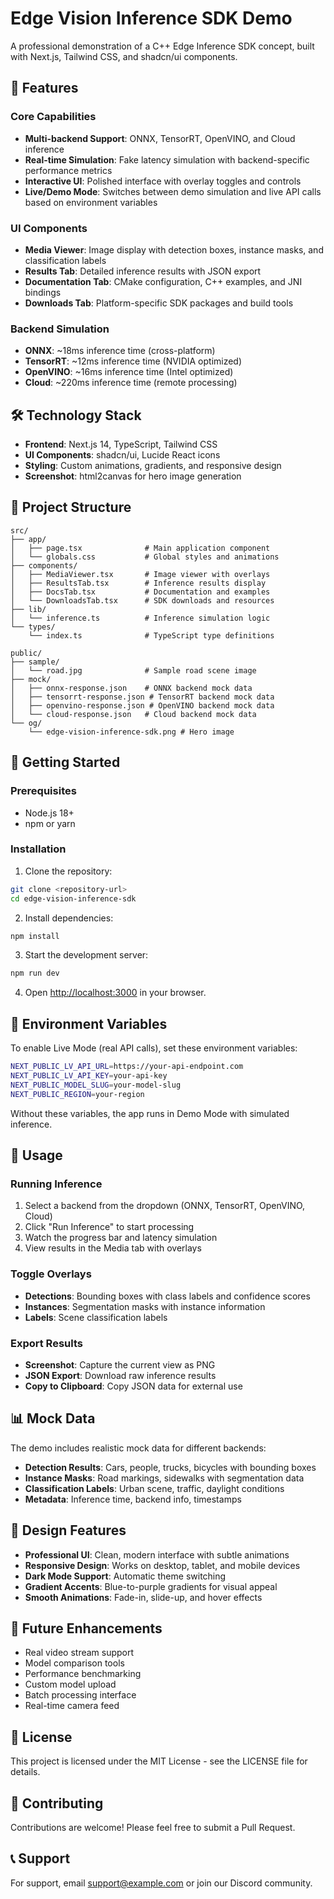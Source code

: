 # Edge Vision Inference SDK Demo

A professional demonstration of a C++ Edge Inference SDK concept, built with Next.js, Tailwind CSS, and shadcn/ui components.

## 🚀 Features

### Core Capabilities
- **Multi-backend Support**: ONNX, TensorRT, OpenVINO, and Cloud inference
- **Real-time Simulation**: Fake latency simulation with backend-specific performance metrics
- **Interactive UI**: Polished interface with overlay toggles and controls
- **Live/Demo Mode**: Switches between demo simulation and live API calls based on environment variables

### UI Components
- **Media Viewer**: Image display with detection boxes, instance masks, and classification labels
- **Results Tab**: Detailed inference results with JSON export
- **Documentation Tab**: CMake configuration, C++ examples, and JNI bindings
- **Downloads Tab**: Platform-specific SDK packages and build tools

### Backend Simulation
- **ONNX**: ~18ms inference time (cross-platform)
- **TensorRT**: ~12ms inference time (NVIDIA optimized)
- **OpenVINO**: ~16ms inference time (Intel optimized)
- **Cloud**: ~220ms inference time (remote processing)

## 🛠️ Technology Stack

- **Frontend**: Next.js 14, TypeScript, Tailwind CSS
- **UI Components**: shadcn/ui, Lucide React icons
- **Styling**: Custom animations, gradients, and responsive design
- **Screenshot**: html2canvas for hero image generation

## 📁 Project Structure

```
src/
├── app/
│   ├── page.tsx              # Main application component
│   └── globals.css           # Global styles and animations
├── components/
│   ├── MediaViewer.tsx       # Image viewer with overlays
│   ├── ResultsTab.tsx        # Inference results display
│   ├── DocsTab.tsx           # Documentation and examples
│   └── DownloadsTab.tsx      # SDK downloads and resources
├── lib/
│   └── inference.ts          # Inference simulation logic
└── types/
    └── index.ts              # TypeScript type definitions

public/
├── sample/
│   └── road.jpg              # Sample road scene image
├── mock/
│   ├── onnx-response.json    # ONNX backend mock data
│   ├── tensorrt-response.json # TensorRT backend mock data
│   ├── openvino-response.json # OpenVINO backend mock data
│   └── cloud-response.json   # Cloud backend mock data
└── og/
    └── edge-vision-inference-sdk.png # Hero image
```

## 🚀 Getting Started

### Prerequisites
- Node.js 18+ 
- npm or yarn

### Installation

1. Clone the repository:
```bash
git clone <repository-url>
cd edge-vision-inference-sdk
```

2. Install dependencies:
```bash
npm install
```

3. Start the development server:
```bash
npm run dev
```

4. Open [http://localhost:3000](http://localhost:3000) in your browser.

## 🔧 Environment Variables

To enable Live Mode (real API calls), set these environment variables:

```bash
NEXT_PUBLIC_LV_API_URL=https://your-api-endpoint.com
NEXT_PUBLIC_LV_API_KEY=your-api-key
NEXT_PUBLIC_MODEL_SLUG=your-model-slug
NEXT_PUBLIC_REGION=your-region
```

Without these variables, the app runs in Demo Mode with simulated inference.

## 🎯 Usage

### Running Inference
1. Select a backend from the dropdown (ONNX, TensorRT, OpenVINO, Cloud)
2. Click "Run Inference" to start processing
3. Watch the progress bar and latency simulation
4. View results in the Media tab with overlays

### Toggle Overlays
- **Detections**: Bounding boxes with class labels and confidence scores
- **Instances**: Segmentation masks with instance information
- **Labels**: Scene classification labels

### Export Results
- **Screenshot**: Capture the current view as PNG
- **JSON Export**: Download raw inference results
- **Copy to Clipboard**: Copy JSON data for external use

## 📊 Mock Data

The demo includes realistic mock data for different backends:

- **Detection Results**: Cars, people, trucks, bicycles with bounding boxes
- **Instance Masks**: Road markings, sidewalks with segmentation data
- **Classification Labels**: Urban scene, traffic, daylight conditions
- **Metadata**: Inference time, backend info, timestamps

## 🎨 Design Features

- **Professional UI**: Clean, modern interface with subtle animations
- **Responsive Design**: Works on desktop, tablet, and mobile devices
- **Dark Mode Support**: Automatic theme switching
- **Gradient Accents**: Blue-to-purple gradients for visual appeal
- **Smooth Animations**: Fade-in, slide-up, and hover effects

## 🔮 Future Enhancements

- Real video stream support
- Model comparison tools
- Performance benchmarking
- Custom model upload
- Batch processing interface
- Real-time camera feed

## 📄 License

This project is licensed under the MIT License - see the LICENSE file for details.

## 🤝 Contributing

Contributions are welcome! Please feel free to submit a Pull Request.

## 📞 Support

For support, email support@example.com or join our Discord community.